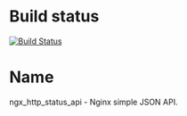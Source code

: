 Build status
======
[![Build Status](https://github.com/olkonon/ngx_http_status_api/actions/workflows/build.yaml/badge.svg)](https://github.com/olkonon/ngx_http_status_api/actions/workflows/build.yml)

Name
====

ngx_http_status_api  - Nginx simple JSON API.
